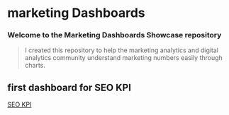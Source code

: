 # marketing Dashboards
### Welcome to the Marketing Dashboards Showcase repository

> I created this repository to help the marketing analytics and digital analytics community understand marketing numbers easily through charts.


## first dashboard for SEO KPI
[SEO KPI](1699781709071.jpeg?row=true)

